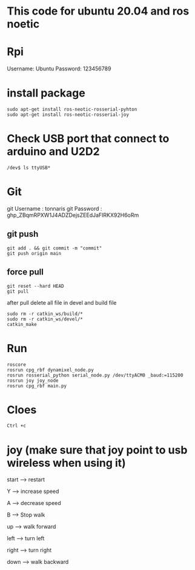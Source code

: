 # This code for ubuntu 20.04 and ros noetic

# Rpi
Username: Ubuntu 
Password: 123456789
# install package
```
sudo apt-get install ros-neotic-rosserial-pyhton
sudo apt-get install ros-neotic-rosserial-joy
```
# Check USB port that connect to arduino and U2D2
```
/dev$ ls ttyUSB*
```

# Git

git Username : tonnaris
git Password : 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
## git push
```
git add . && git commit -m "commit"
git push origin main
```

## force pull
```
git reset --hard HEAD
git pull
```

after pull delete all file in devel and build file
```
sudo rm -r catkin_ws/build/*
sudo rm -r catkin_ws/devel/*
catkin_make
```

# Run 
```
roscore 
rosrun cpg_rbf dynamixel_node.py
rosrun rosserial_python serial_node.py /dev/ttyACM0 _baud:=115200
rosrun joy joy_node
rosrun cpg_rbf main.py 
```
# Cloes
```
Ctrl +c
```

# joy (make sure that joy point to usb wireless when using it)
start --> restart

Y --> increase speed

A --> decrease speed

B --> Stop walk

up --> walk forward

left --> turn left

right --> turn right

down --> walk backward